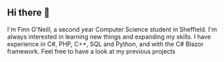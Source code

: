 ## Hi there 👋
I'm Finn O'Neill, a second year Computer Science student in Sheffield. I'm always interested in learning new things and expanding my skills. I have experience in C#, PHP, C++, SQL and Python, and with the C# Blazor framework. Feel free to have a look at my previous projects
